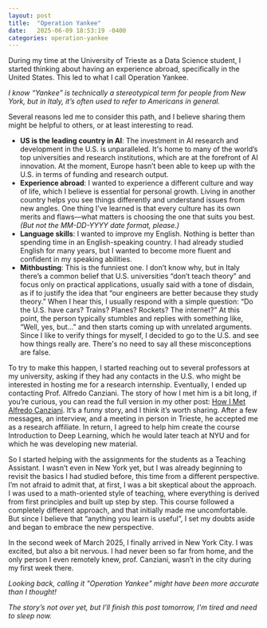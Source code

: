 ```yaml
---
layout: post
title:  "Operation Yankee"
date:   2025-06-09 18:53:19 -0400
categories: operation-yankee
---
```


During my time at the University of Trieste as a Data Science student, I started thinking about having an experience abroad, specifically in the United States. This led to what I call Operation Yankee.

*I know “Yankee” is technically a stereotypical term for people from New York, but in Italy, it’s often used to refer to Americans in general.*

Several reasons led me to consider this path, and I believe sharing them might be helpful to others, or at least interesting to read.

- **US is the leading country in AI**: The investment in AI research and development in the U.S. is unparalleled. It's home to many of the world’s top universities and research institutions, which are at the forefront of AI innovation. At the moment, Europe hasn’t been able to keep up with the U.S. in terms of funding and research output.
- **Experience abroad**: I wanted to experience a different culture and way of life, which I believe is essential for personal growth. Living in another country helps you see things differently and understand issues from new angles. One thing I’ve learned is that every culture has its own merits and flaws—what matters is choosing the one that suits you best.
*(But not the MM-DD-YYYY date format, please.)*
- **Language skills**: I wanted to improve my English. Nothing is better than spending time in an English-speaking country. I had already studied English for many years, but I wanted to become more fluent and confident in my speaking abilities.
- **Mithbusting**: This is the funniest one. I don’t know why, but in Italy there’s a common belief that U.S. universities “don’t teach theory” and focus only on practical applications, usually said with a tone of disdain, as if to justify the idea that “our engineers are better because they study theory.”
When I hear this, I usually respond with a simple question:
“Do the U.S. have cars? Trains? Planes? Rockets? The internet?”
At this point, the person typically stumbles and replies with something like, “Well, yes, but…” and then starts coming up with unrelated arguments.
Since I like to verify things for myself, I decided to go to the U.S. and see how things really are. There's no need to say all these misconceptions are false.

To try to make this happen, I started reaching out to several professors at my university, asking if they had any contacts in the U.S. who might be interested in hosting me for a research internship. Eventually, I ended up contacting Prof. Alfredo Canziani.
The story of how I met him is a bit long, if you’re curious, you can read the full version in my other post: [How I Met Alfredo Canziani](/operation-yankee/2025/06/09/himac). It’s a funny story, and I think it’s worth sharing.
After a few messages, an interview, and a meeting in person in Trieste, he accepted me as a research affiliate. In return, I agreed to help him create the course Introduction to Deep Learning, which he would later teach at NYU and for which he was developing new material. 

So I started helping with the assignments for the students as a Teaching Assistant. I wasn’t even in New York yet, but I was already beginning to revisit the basics I had studied before, this time from a different perspective.
I’m not afraid to admit that, at first, I was a bit skeptical about the approach. I was used to a math-oriented style of teaching, where everything is derived from first principles and built up step by step. This course followed a completely different approach, and that initially made me uncomfortable.
But since I believe that “anything you learn is useful”, I set my doubts aside and began to embrace the new perspective.

In the second week of March 2025, I finally arrived in New York City. I was excited, but also a bit nervous. I had never been so far from home, and the only person I even remotely knew, prof. Canziani, wasn’t in the city during my first week there.

*Looking back, calling it "Operation Yankee" might have been more accurate than I thought!*

*The story’s not over yet, but I’ll finish this post tomorrow, I'm tired and need to sleep now.*

